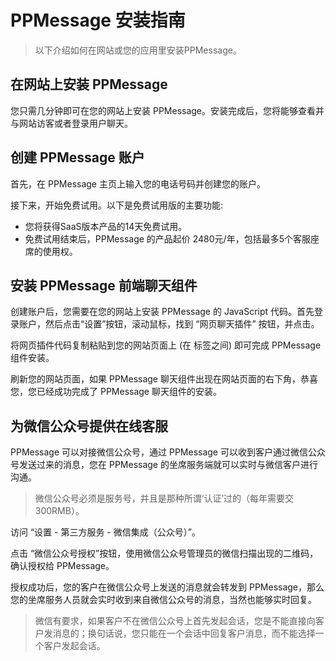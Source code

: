 # PPMessage 安装指南

> 以下介绍如何在网站或您的应用里安装PPMessage。

## 在网站上安装 PPMessage

您只需几分钟即可在您的网站上安装 PPMessage。安装完成后，您将能够查看并与网站访客或者登录用户聊天。

## 创建 PPMessage 账户
首先，在 PPMessage 主页上输入您的电话号码并创建您的账户。

接下来，开始免费试用。以下是免费试用版的主要功能:

* 您将获得SaaS版本产品的14天免费试用。
* 免费试用结束后，PPMessage 的产品起价 2480元/年，包括最多5个客服座席的使用权。

## 安装 PPMessage 前端聊天组件

创建账户后，您需要在您的网站上安装 PPMessage 的 JavaScript 代码。首先登录账户，然后点击“设置”按钮，滚动鼠标，找到 “网页聊天插件” 按钮，并点击。

将网页插件代码复制粘贴到您的网站页面上 (在 <html></html>标签之间) 即可完成 PPMessage 组件安装。

刷新您的网站页面，如果 PPMessage 聊天组件出现在网站页面的右下角，恭喜您，您已经成功完成了 PPMessage 聊天组件的安装。

## 为微信公众号提供在线客服

PPMessage 可以对接微信公众号，通过 PPMessage 可以收到客户通过微信公众号发送过来的消息，您在 PPMessage 的坐席服务端就可以实时与微信客户进行沟通。

> 微信公众号必须是服务号，并且是那种所谓‘认证’过的（每年需要交300RMB）。


访问 “设置 - 第三方服务 - 微信集成（公众号）”。

点击 “微信公众号授权”按钮，使用微信公众号管理员的微信扫描出现的二维码，确认授权给 PPMessage。

授权成功后，您的客户在微信公众号上发送的消息就会转发到 PPMessage，那么您的坐席服务人员就会实时收到来自微信公众号的消息，当然也能够实时回复。

> 微信有要求，如果客户不在微信公众号上首先发起会话，您是不能直接向客户发消息的；换句话说，您只能在一个会话中回复客户消息，而不能选择一个客户发起会话。

